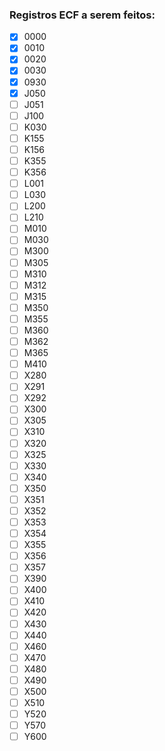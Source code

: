 ### Registros ECF a serem feitos:

- [X] 0000
- [X] 0010
- [X] 0020
- [X] 0030
- [X] 0930
- [X] J050
- [ ] J051
- [ ] J100
- [ ] K030
- [ ] K155
- [ ] K156
- [ ] K355
- [ ] K356
- [ ] L001
- [ ] L030
- [ ] L200
- [ ] L210
- [ ] M010
- [ ] M030
- [ ] M300
- [ ] M305
- [ ] M310
- [ ] M312
- [ ] M315
- [ ] M350
- [ ] M355
- [ ] M360
- [ ] M362
- [ ] M365
- [ ] M410
- [ ] X280
- [ ] X291
- [ ] X292
- [ ] X300
- [ ] X305
- [ ] X310
- [ ] X320
- [ ] X325
- [ ] X330
- [ ] X340
- [ ] X350
- [ ] X351
- [ ] X352
- [ ] X353
- [ ] X354
- [ ] X355
- [ ] X356
- [ ] X357
- [ ] X390
- [ ] X400
- [ ] X410
- [ ] X420
- [ ] X430
- [ ] X440
- [ ] X460
- [ ] X470
- [ ] X480
- [ ] X490
- [ ] X500
- [ ] X510
- [ ] Y520
- [ ] Y570
- [ ] Y600